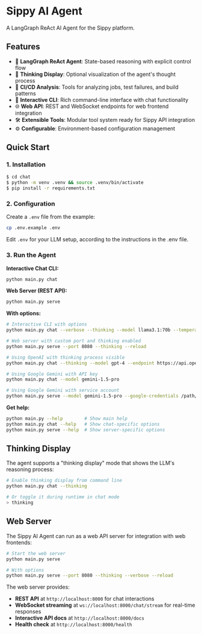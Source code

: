 # Sippy AI Agent

A LangGraph ReAct AI Agent for the Sippy platform.

## Features

- 🤖 **LangGraph ReAct Agent**: State-based reasoning with explicit control flow
- 🧠 **Thinking Display**: Optional visualization of the agent's thought process
- 🔧 **CI/CD Analysis**: Tools for analyzing jobs, test failures, and build patterns
- 💬 **Interactive CLI**: Rich command-line interface with chat functionality
- 🌐 **Web API**: REST and WebSocket endpoints for web frontend integration
- 🛠️ **Extensible Tools**: Modular tool system ready for Sippy API integration
- ⚙️ **Configurable**: Environment-based configuration management

## Quick Start

### 1. Installation

```bash
$ cd chat
$ python -m venv .venv && source .venv/bin/activate
$ pip install -r requirements.txt
```

### 2. Configuration

Create a `.env` file from the example:

```bash
cp .env.example .env
```

Edit `.env` for your LLM setup, according to the instructions in the
.env file.


### 3. Run the Agent

**Interactive Chat CLI:**
```bash
python main.py chat
```

**Web Server (REST API):**
```bash
python main.py serve
```

**With options:**

```bash
# Interactive CLI with options
python main.py chat --verbose --thinking --model llama3.1:70b --temperature 0.2

# Web server with custom port and thinking enabled
python main.py serve --port 8080 --thinking --reload

# Using OpenAI with thinking process visible
python main.py chat --thinking --model gpt-4 --endpoint https://api.openai.com/v1

# Using Google Gemini with API key
python main.py chat --model gemini-1.5-pro

# Using Google Gemini with service account
python main.py serve --model gemini-1.5-pro --google-credentials /path/to/credentials.json
```

**Get help:**
```bash
python main.py --help        # Show main help
python main.py chat --help   # Show chat-specific options
python main.py serve --help  # Show server-specific options
```

## Thinking Display

The agent supports a "thinking display" mode that shows the LLM's reasoning process:

```bash
# Enable thinking display from command line
python main.py chat --thinking

# Or toggle it during runtime in chat mode
> thinking
```

## Web Server

The Sippy AI Agent can run as a web API server for integration with web frontends:

```bash
# Start the web server
python main.py serve

# With options
python main.py serve --port 8080 --thinking --verbose --reload
```

The web server provides:
- **REST API** at `http://localhost:8000` for chat interactions
- **WebSocket streaming** at `ws://localhost:8000/chat/stream` for real-time responses
- **Interactive API docs** at `http://localhost:8000/docs`
- **Health check** at `http://localhost:8000/health`
